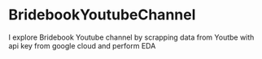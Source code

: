 # BridebookYoutubeChannel
I explore Bridebook Youtube channel by scrapping data from Youtbe with api key from google cloud and perform EDA

